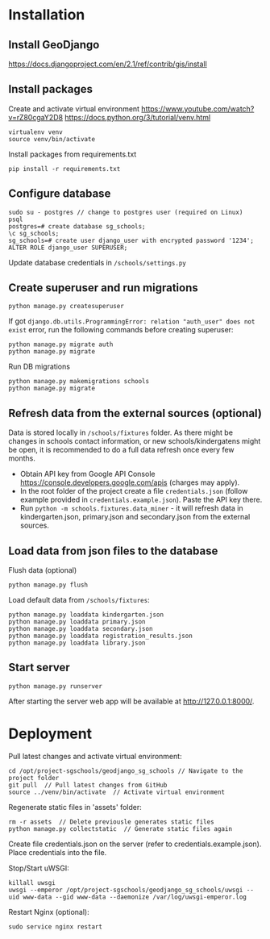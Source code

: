 # Installation

## Install GeoDjango
https://docs.djangoproject.com/en/2.1/ref/contrib/gis/install

## Install packages
Create and activate virtual environment
https://www.youtube.com/watch?v=rZ80cgaY2D8
https://docs.python.org/3/tutorial/venv.html
```
virtualenv venv
source venv/bin/activate
```

Install packages from requirements.txt
```
pip install -r requirements.txt
```

## Configure database
```
sudo su - postgres // change to postgres user (required on Linux)
psql
postgres=# create database sg_schools;
\c sg_schools;
sg_schools=# create user django_user with encrypted password '1234';
ALTER ROLE django_user SUPERUSER;
```
Update database credentials in `/schools/settings.py`

## Create superuser and run migrations
```
python manage.py createsuperuser
```

If got `django.db.utils.ProgrammingError: relation "auth_user" does not exist` error, run the following commands before creating superuser:
```
python manage.py migrate auth
python manage.py migrate
```

Run DB migrations
```
python manage.py makemigrations schools
python manage.py migrate
```

## Refresh data from the external sources (optional)
Data is stored locally in `/schools/fixtures` folder. As there might be changes in schools contact information, or new schools/kindergatens might be open, it is recommended to do a full data refresh once every few months.

* Obtain API key from Google API Console https://console.developers.google.com/apis (charges may apply).
* In the root folder of the project create a file `credentials.json` (follow example provided in `credentials.example.json`). Paste the API key there.
* Run `python -m schools.fixtures.data_miner` - it will refresh data in kindergarten.json, primary.json and secondary.json from the external sources.

## Load data from json files to the database
Flush data (optional)
```
python manage.py flush
```

Load default data from `/schools/fixtures`:
```
python manage.py loaddata kindergarten.json
python manage.py loaddata primary.json
python manage.py loaddata secondary.json
python manage.py loaddata registration_results.json
python manage.py loaddata library.json
```

## Start server
```
python manage.py runserver
 ```
After starting the server web app will be available at http://127.0.0.1:8000/.

# Deployment
Pull latest changes and activate virtual environment:
```
cd /opt/project-sgschools/geodjango_sg_schools // Navigate to the project folder
git pull  // Pull latest changes from GitHub
source ../venv/bin/activate  // Activate virtual environment
```

Regenerate static files in 'assets' folder:
```
rm -r assets  // Delete previousle generates static files
python manage.py collectstatic  // Generate static files again
```

Create file credentials.json on the server (refer to credentials.example.json). Place credentials into the file.

Stop/Start uWSGI:
```
killall uwsgi
uwsgi --emperor /opt/project-sgschools/geodjango_sg_schools/uwsgi --uid www-data --gid www-data --daemonize /var/log/uwsgi-emperor.log
```

Restart Nginx (optional):
```
sudo service nginx restart
```
